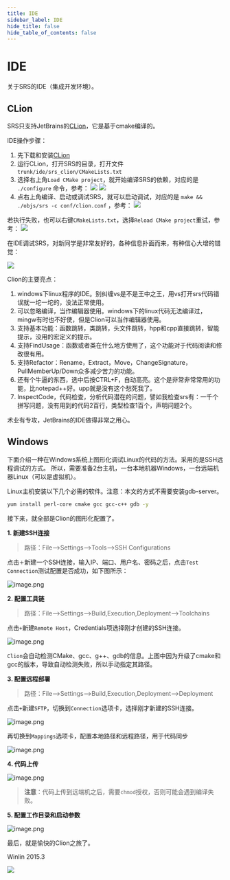 ```yaml
---
title: IDE
sidebar_label: IDE
hide_title: false
hide_table_of_contents: false
---
```


# IDE

关于SRS的IDE（集成开发环境）。

## CLion

SRS只支持JetBrains的[CLion](http://www.jetbrains.com/clion/)，它是基于cmake编译的。

IDE操作步骤：

1. 先下载和安装[CLion](http://www.jetbrains.com/clion/)
2. 运行CLion，打开SRS的目录，打开文件 `trunk/ide/srs_clion/CMakeLists.txt`
3. 选择右上角`Load CMake project`，就开始编译SRS的依赖，对应的是 `./configure` 命令，参考： ![](/img/doc-integration-ide-001.png) ![](/img/doc-integration-ide-003.png)
4. 点右上角编译、启动或调试SRS，就可以启动调试，对应的是 `make && ./objs/srs -c conf/clion.conf` ，参考： ![](/img/doc-integration-ide-004.png)

若执行失败，也可以右键`CMakeLists.txt`，选择`Reload CMake project`重试，参考： ![](/img/doc-integration-ide-002.png)

在IDE调试SRS，对新同学是非常友好的，各种信息扑面而来，有种信心大增的错觉：

![](/img/doc-integration-ide-005.png)

Clion的主要亮点：

1. windows下linux程序的IDE。别纠缠vs是不是王中之王，用vs打开srs代码错误就一坨一坨的，没法正常使用。
2. 可以忽略编译，当作编辑器使用。windows下的linux代码无法编译过，mingw有时也不好使，但是Clion可以当作编辑器使用。
3. 支持基本功能：函数跳转，类跳转，头文件跳转，hpp和cpp直接跳转，智能提示，没用的宏定义的提示。
4. 支持FindUsage：函数或者类在什么地方使用了，这个功能对于代码阅读和修改很有用。
5. 支持Refactor：Rename，Extract，Move，ChangeSignature，PullMemberUp/Down众多减少苦力的功能。
6. 还有个牛逼的东西，选中后按CTRL+F，自动高亮。这个是非常非常常用的功能，比notepad++好。upp就是没有这个愁死我了。
7. InspectCode，代码检查，分析代码潜在的问题，譬如我检查srs有：一千个拼写问题，没有用到的代码2百行，类型检查1百个，声明问题2个。

术业有专攻，JetBrains的IDE做得非常之用心。

## Windows

下面介绍一种在Windows系统上图形化调试Linux的代码的方法。采用的是SSH远程调试的方式。 所以，需要准备2台主机，一台本地机器Windows，一台远端机器Linux（可以是虚拟机）。

Linux主机安装以下几个必需的软件。注意：本文的方式不需要安装gdb-server。

```bash
yum install perl-core cmake gcc gcc-c++ gdb -y
```

接下来，就全部是Clion的图形化配置了。

**1. 新建SSH连接**

> 路径：File-->Settings-->Tools-->SSH Configurations

点击`＋`新建一个SSH连接，输入IP、端口、用户名、密码之后，点击`Test Connection`测试配置是否成功，如下图所示：

![image.png](/img/doc-integration-ide-006.png)

**2. 配置工具链**

> 路径：File-->Settings-->Build,Execution,Deployment-->Toolchains

点击`+`新建`Remote Host`，Credentials项选择刚才创建的SSH连接。

![image.png](/img/doc-integration-ide-007.png)

`Clion`会自动检测CMake、gcc、g++、gdb的信息。上图中因为升级了cmake和gcc的版本，导致自动检测失败，所以手动指定其路径。

**3. 配置远程部署**

> 路径：File-->Settings-->Build,Execution,Deployment-->Deployment

点击`+`新建`SFTP`，切换到`Connection`选项卡，选择刚才新建的SSH连接。

![image.png](/img/doc-integration-ide-008.png)

再切换到`Mappings`选项卡，配置本地路径和远程路径，用于代码同步

![image.png](/img/doc-integration-ide-009.png)

**4. 代码上传**

![image.png](/img/doc-integration-ide-010.png)

> **注意**：代码上传到远端机之后，需要`chmod`授权，否则可能会遇到编译失败。

**5. 配置工作目录和启动参数**

![image.png](/img/doc-integration-ide-011.png)

最后，就是愉快的Clion之旅了。

Winlin 2015.3

![](https://ossrs.net/gif/v1/sls.gif?site=ossrs.io&path=/lts/doc/zh/v4/ide)



